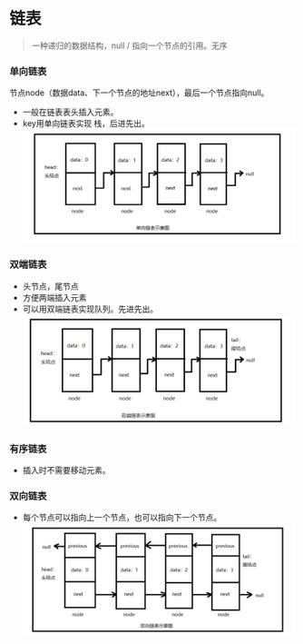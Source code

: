 # 链表

> 一种递归的数据结构，null / 指向一个节点的引用。无序

### 单向链表
节点node（数据data、下一个节点的地址next），最后一个节点指向null。
- 一般在链表表头插入元素。
- key用单向链表实现 栈，后进先出。 
![image](./image/linked-list-1.png)

### 双端链表
- 头节点，尾节点
- 方便两端插入元素
- 可以用双端链表实现队列。先进先出。
![image](./image/linked-list-2.png)

### 有序链表
- 插入时不需要移动元素。

### 双向链表
- 每个节点可以指向上一个节点，也可以指向下一个节点。
![image](./image/linked-list-3.png)

